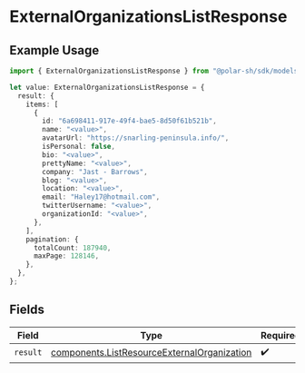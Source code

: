 # ExternalOrganizationsListResponse

## Example Usage

```typescript
import { ExternalOrganizationsListResponse } from "@polar-sh/sdk/models/operations";

let value: ExternalOrganizationsListResponse = {
  result: {
    items: [
      {
        id: "6a698411-917e-49f4-bae5-8d50f61b521b",
        name: "<value>",
        avatarUrl: "https://snarling-peninsula.info/",
        isPersonal: false,
        bio: "<value>",
        prettyName: "<value>",
        company: "Jast - Barrows",
        blog: "<value>",
        location: "<value>",
        email: "Haley17@hotmail.com",
        twitterUsername: "<value>",
        organizationId: "<value>",
      },
    ],
    pagination: {
      totalCount: 187940,
      maxPage: 128146,
    },
  },
};
```

## Fields

| Field                                                                                                      | Type                                                                                                       | Required                                                                                                   | Description                                                                                                |
| ---------------------------------------------------------------------------------------------------------- | ---------------------------------------------------------------------------------------------------------- | ---------------------------------------------------------------------------------------------------------- | ---------------------------------------------------------------------------------------------------------- |
| `result`                                                                                                   | [components.ListResourceExternalOrganization](../../models/components/listresourceexternalorganization.md) | :heavy_check_mark:                                                                                         | N/A                                                                                                        |